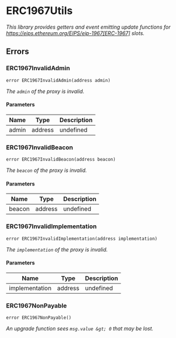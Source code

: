# ERC1967Utils







*This library provides getters and event emitting update functions for https://eips.ethereum.org/EIPS/eip-1967[ERC-1967] slots.*



## Errors

### ERC1967InvalidAdmin

```solidity
error ERC1967InvalidAdmin(address admin)
```



*The `admin` of the proxy is invalid.*

#### Parameters

| Name | Type | Description |
|---|---|---|
| admin | address | undefined |

### ERC1967InvalidBeacon

```solidity
error ERC1967InvalidBeacon(address beacon)
```



*The `beacon` of the proxy is invalid.*

#### Parameters

| Name | Type | Description |
|---|---|---|
| beacon | address | undefined |

### ERC1967InvalidImplementation

```solidity
error ERC1967InvalidImplementation(address implementation)
```



*The `implementation` of the proxy is invalid.*

#### Parameters

| Name | Type | Description |
|---|---|---|
| implementation | address | undefined |

### ERC1967NonPayable

```solidity
error ERC1967NonPayable()
```



*An upgrade function sees `msg.value &gt; 0` that may be lost.*



